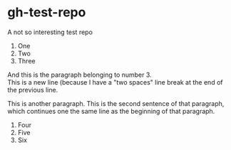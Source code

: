 gh-test-repo
============

A not so interesting test repo

1. One
1. Two <!-- HTML comment -->
1. Three

And this is the paragraph belonging to number 3.  
This is a new line (because I have a "two spaces" line break at the
end of the previous line.

This is another paragraph.
This is the second sentence of that paragraph, which continues
one the same line as the beginning of that paragraph.

1. Four <!-- NOTE: This is part of the same list (ie. number 4). Item 3 simply has two paragraphs -->
1. Five
1. Six